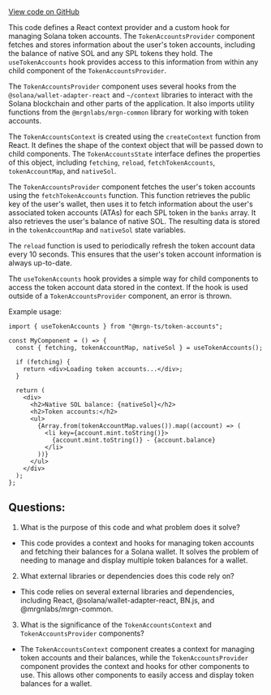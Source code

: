 [View code on GitHub](https://github.com/mrgnlabs/mrgn-ts/apps/marginfi-v2-ui/src/context/TokenAccounts.tsx)

This code defines a React context provider and a custom hook for managing Solana token accounts. The `TokenAccountsProvider` component fetches and stores information about the user's token accounts, including the balance of native SOL and any SPL tokens they hold. The `useTokenAccounts` hook provides access to this information from within any child component of the `TokenAccountsProvider`.

The `TokenAccountsProvider` component uses several hooks from the `@solana/wallet-adapter-react` and `~/context` libraries to interact with the Solana blockchain and other parts of the application. It also imports utility functions from the `@mrgnlabs/mrgn-common` library for working with token accounts.

The `TokenAccountsContext` is created using the `createContext` function from React. It defines the shape of the context object that will be passed down to child components. The `TokenAccountsState` interface defines the properties of this object, including `fetching`, `reload`, `fetchTokenAccounts`, `tokenAccountMap`, and `nativeSol`.

The `TokenAccountsProvider` component fetches the user's token accounts using the `fetchTokenAccounts` function. This function retrieves the public key of the user's wallet, then uses it to fetch information about the user's associated token accounts (ATAs) for each SPL token in the `banks` array. It also retrieves the user's balance of native SOL. The resulting data is stored in the `tokenAccountMap` and `nativeSol` state variables.

The `reload` function is used to periodically refresh the token account data every 10 seconds. This ensures that the user's token account information is always up-to-date.

The `useTokenAccounts` hook provides a simple way for child components to access the token account data stored in the context. If the hook is used outside of a `TokenAccountsProvider` component, an error is thrown.

Example usage:

```
import { useTokenAccounts } from "@mrgn-ts/token-accounts";

const MyComponent = () => {
  const { fetching, tokenAccountMap, nativeSol } = useTokenAccounts();

  if (fetching) {
    return <div>Loading token accounts...</div>;
  }

  return (
    <div>
      <h2>Native SOL balance: {nativeSol}</h2>
      <h2>Token accounts:</h2>
      <ul>
        {Array.from(tokenAccountMap.values()).map((account) => (
          <li key={account.mint.toString()}>
            {account.mint.toString()} - {account.balance}
          </li>
        ))}
      </ul>
    </div>
  );
};
```
## Questions: 
 1. What is the purpose of this code and what problem does it solve?
- This code provides a context and hooks for managing token accounts and fetching their balances for a Solana wallet. It solves the problem of needing to manage and display multiple token balances for a wallet.

2. What external libraries or dependencies does this code rely on?
- This code relies on several external libraries and dependencies, including React, @solana/wallet-adapter-react, BN.js, and @mrgnlabs/mrgn-common.

3. What is the significance of the `TokenAccountsContext` and `TokenAccountsProvider` components?
- The `TokenAccountsContext` component creates a context for managing token accounts and their balances, while the `TokenAccountsProvider` component provides the context and hooks for other components to use. This allows other components to easily access and display token balances for a wallet.